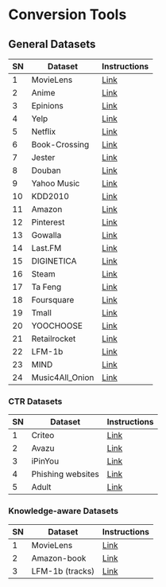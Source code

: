 # Conversion Tools

## General Datasets
| SN | Dataset        | Instructions |
|----|----------------|--------------|
| 1  | MovieLens      |[Link](https://github.com/RUCAIBox/RecDatasets/blob/master/conversion_tools/usage/MovieLens.md)|
| 2  | Anime          |[Link](https://github.com/RUCAIBox/RecDatasets/blob/master/conversion_tools/usage/Anime.md)|
| 3  | Epinions       |[Link](https://github.com/RUCAIBox/RecDatasets/blob/master/conversion_tools/usage/Epinions.md)|
| 4  | Yelp           |[Link](https://github.com/RUCAIBox/RecDatasets/blob/master/conversion_tools/usage/Yelp.md)|
| 5  | Netflix        |[Link](https://github.com/RUCAIBox/RecDatasets/blob/master/conversion_tools/usage/Netflix.md)|
| 6  | Book\-Crossing |[Link](https://github.com/RUCAIBox/RecDatasets/blob/master/conversion_tools/usage/Book-Crossing.md)|
| 7  | Jester         |[Link](https://github.com/RUCAIBox/RecDatasets/blob/master/conversion_tools/usage/Jester.md)|
| 8  | Douban         |[Link](https://github.com/RUCAIBox/RecDatasets/blob/master/conversion_tools/usage/Douban.md)|
| 9  | Yahoo Music    |[Link](https://github.com/RUCAIBox/RecDatasets/blob/master/conversion_tools/usage/YahooMusic.md)|
| 10 | KDD2010        |[Link](https://github.com/RUCAIBox/RecDatasets/blob/master/conversion_tools/usage/KDD2010.md)|
| 11 | Amazon         |[Link](https://github.com/RUCAIBox/RecDatasets/blob/master/conversion_tools/usage/Amazon.md)|
| 12 | Pinterest      |[Link](https://github.com/RUCAIBox/RecDatasets/blob/master/conversion_tools/usage/Pinterest.md)|
| 13 | Gowalla        |[Link](https://github.com/RUCAIBox/RecDatasets/blob/master/conversion_tools/usage/Gowalla.md)|
| 14 | Last\.FM       |[Link](https://github.com/RUCAIBox/RecDatasets/blob/master/conversion_tools/usage/LastFM.md)|
| 15 | DIGINETICA     |[Link](https://github.com/RUCAIBox/RecDatasets/blob/master/conversion_tools/usage/DIGINETICA.md)|
| 16 | Steam          |[Link](https://github.com/RUCAIBox/RecDatasets/blob/master/conversion_tools/usage/Steam.md)|
| 17 | Ta Feng        |[Link](https://github.com/RUCAIBox/RecDatasets/blob/master/conversion_tools/usage/TaFeng.md)|
| 18 | Foursquare     |[Link](https://github.com/RUCAIBox/RecDatasets/blob/master/conversion_tools/usage/Foursquare.md)|
| 19 | Tmall          |[Link](https://github.com/RUCAIBox/RecDatasets/blob/master/conversion_tools/usage/Tmall.md)|
| 20 | YOOCHOOSE      |[Link](https://github.com/RUCAIBox/RecDatasets/blob/master/conversion_tools/usage/YOOCHOOSE.md)|
| 21 | Retailrocket   |[Link](https://github.com/RUCAIBox/RecDatasets/blob/master/conversion_tools/usage/Retailrocket.md)|
| 22 | LFM\-1b        |[Link](https://github.com/RUCAIBox/RecDatasets/blob/master/conversion_tools/usage/LFM-1b.md)|
| 23 | MIND           |[Link](https://github.com/RUCAIBox/RecDatasets/blob/master/conversion_tools/usage/MIND.md)|
| 24 | Music4All_Onion         |[Link](https://github.com/RUCAIBox/RecSysDatasets/blob/master/conversion_tools/usage/Onion.md)|


### CTR Datasets

| SN | Dataset           | Instructions |
|----|-------------------|--------------|
| 1  | Criteo            |[Link](https://github.com/RUCAIBox/RecDatasets/blob/master/conversion_tools/usage/Criteo.md)|
| 2  | Avazu             |[Link](https://github.com/RUCAIBox/RecDatasets/blob/master/conversion_tools/usage/Avazu.md)|
| 3  | iPinYou           |[Link](https://github.com/RUCAIBox/RecDatasets/blob/master/conversion_tools/usage/iPinYou.md)|
| 4  | Phishing websites |[Link](https://github.com/RUCAIBox/RecDatasets/blob/master/conversion_tools/usage/Phishing%20Websites.md)|
| 5  | Adult             |[Link](https://github.com/RUCAIBox/RecDatasets/blob/master/conversion_tools/usage/Adult.md)|


### Knowledge-aware Datasets
| SN | Dataset            | Instructions |
|----|--------------------|--------------|
| 1  | MovieLens          |[Link](https://github.com/RUCAIBox/RecDatasets/blob/master/conversion_tools/usage/MovieLens-KG.md)|
| 2  | Amazon\-book       |[Link](https://github.com/RUCAIBox/RecDatasets/blob/master/conversion_tools/usage/Amazon-book-KG.md)|
| 3  | LFM\-1b \(tracks\) |[Link](https://github.com/RUCAIBox/RecDatasets/blob/master/conversion_tools/usage/LFM-1b-KG.md)|

